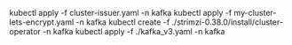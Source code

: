 

kubectl apply -f cluster-issuer.yaml -n kafka
kubectl apply -f my-cluster-lets-encrypt.yaml -n kafka
kubectl create -f ./strimzi-0.38.0/install/cluster-operator -n kafka
kubectl apply -f ./kafka_v3.yaml -n kafka